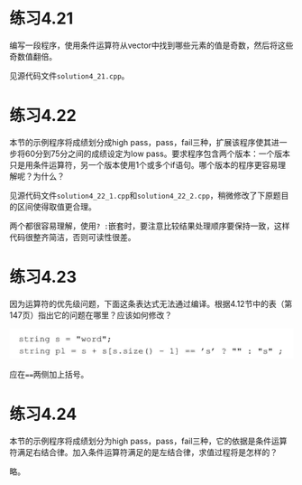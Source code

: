# 练习4.21

编写一段程序，使用条件运算符从vector<int>中找到哪些元素的值是奇数，然后将这些奇数值翻倍。

见源代码文件`solution4_21.cpp`。

# 练习4.22

本节的示例程序将成绩划分成high pass，pass，fail三种，扩展该程序使其进一步将60分到75分之间的成绩设定为low pass。要求程序包含两个版本：一个版本只是用条件运算符，另一个版本使用1个或多个if语句。哪个版本的程序更容易理解呢？为什么？

见源代码文件`solution4_22_1.cpp`和`solution4_22_2.cpp`，稍微修改了下原题目的区间使得取值更合理。

两个都很容易理解，使用`? :`嵌套时，要注意比较结果处理顺序要保持一致，这样代码很整齐简洁，否则可读性很差。

# 练习4.23

因为运算符的优先级问题，下面这条表达式无法通过编译。根据4.12节中的表（第147页）指出它的问题在哪里？应该如何修改？

![](res/1.png)

应在`==`两侧加上括号。

# 练习4.24

本节的示例程序将成绩划分为high pass，pass，fail三种，它的依据是条件运算符满足右结合律。加入条件运算符满足的是左结合律，求值过程将是怎样的？

略。
